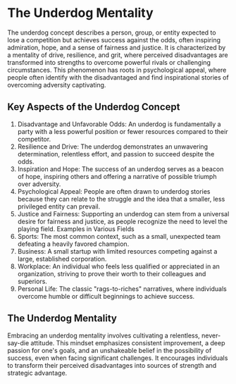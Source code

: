 # The Underdog Mentality
The underdog concept describes a person, group, or entity expected to lose a competition but achieves success against the odds, often inspiring admiration, hope, and a sense of fairness and justice. It is characterized by a mentality of drive, resilience, and grit, where perceived disadvantages are transformed into strengths to overcome powerful rivals or challenging circumstances. This phenomenon has roots in psychological appeal, where people often identify with the disadvantaged and find inspirational stories of overcoming adversity captivating. 
## Key Aspects of the Underdog Concept
1. Disadvantage and Unfavorable Odds:
An underdog is fundamentally a party with a less powerful position or fewer resources compared to their competitor. 
2. Resilience and Drive:
The underdog demonstrates an unwavering determination, relentless effort, and passion to succeed despite the odds. 
3. Inspiration and Hope:
The success of an underdog serves as a beacon of hope, inspiring others and offering a narrative of possible triumph over adversity. 
4. Psychological Appeal:
People are often drawn to underdog stories because they can relate to the struggle and the idea that a smaller, less privileged entity can prevail. 
5. Justice and Fairness:
Supporting an underdog can stem from a universal desire for fairness and justice, as people recognize the need to level the playing field. 
Examples in Various Fields
6. Sports:
The most common context, such as a small, unexpected team defeating a heavily favored champion. 
7. Business:
A small startup with limited resources competing against a large, established corporation. 
8. Workplace:
An individual who feels less qualified or appreciated in an organization, striving to prove their worth to their colleagues and superiors. 
9. Personal Life:
The classic "rags-to-riches" narratives, where individuals overcome humble or difficult beginnings to achieve success. 

## The Underdog Mentality
Embracing an underdog mentality involves cultivating a relentless, never-say-die attitude. This mindset emphasizes consistent improvement, a deep passion for one's goals, and an unshakeable belief in the possibility of success, even when facing significant challenges. It encourages individuals to transform their perceived disadvantages into sources of strength and strategic advantage. 
